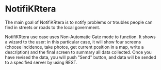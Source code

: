 NotifiKRtera
============

The main goal of NotifiKRtera is to notify problems or troubles people can find in streets or roads to the local government.

NotifiKRtera use case uses Non-Automatic Gate mode to function. It shows a wizard to the user: in this particular case, it will show four screens (choose incidence, take photos, get current position in a map, write a description) and the final screen to summary all data collected. Once you have revised the data, you will push "Send" button, and data will be sended to a specified server by using REST.
